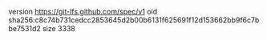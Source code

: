 version https://git-lfs.github.com/spec/v1
oid sha256:c8c74b731cedcc2853645d2b00b6131f625691f12d153662bb9f6c7bbe7531d2
size 3338
